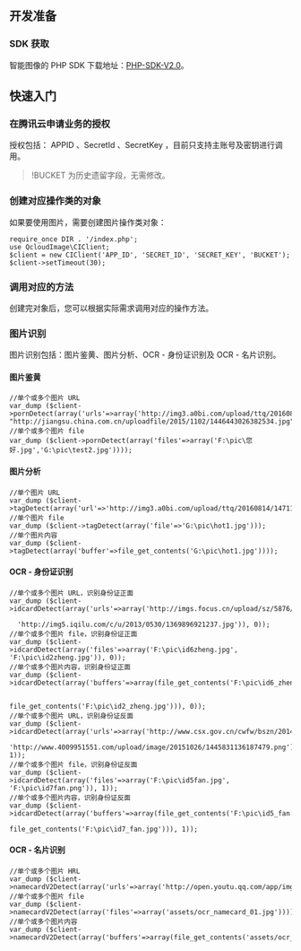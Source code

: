 
## 开发准备
### SDK 获取
智能图像的 PHP SDK 下载地址：[PHP-SDK-V2.0](https://github.com/tencentyun/image-php-sdk-v2.0)。
## 快速入门

### 在腾讯云申请业务的授权
授权包括： APPID 、SecretId 、SecretKey ，目前只支持主账号及密钥进行调用。
>!BUCKET 为历史遗留字段，无需修改。

### 创建对应操作类的对象
如果要使用图片，需要创建图片操作类对象：
```
require_once DIR . '/index.php';
use QcloudImage\CIClient;
$client = new CIClient('APP_ID', 'SECRET_ID', 'SECRET_KEY', 'BUCKET');
$client->setTimeout(30);
```
### 调用对应的方法
创建完对象后，您可以根据实际需求调用对应的操作方法。
### 图片识别
图片识别包括：图片鉴黄、图片分析、OCR - 身份证识别及 OCR - 名片识别。
#### 图片鉴黄
```
//单个或多个图片 URL
var_dump ($client->pornDetect(array('urls'=>array('http://img3.a0bi.com/upload/ttq/20160814/1471155260063.png',
"http://jiangsu.china.com.cn/uploadfile/2015/1102/1446443026382534.jpg"))));
//单个或多个图片 file
var_dump ($client->pornDetect(array('files'=>array('F:\pic\您好.jpg','G:\pic\test2.jpg'))));
```
#### 图片分析
```
//单个图片 URL
var_dump ($client->tagDetect(array('url'=>'http://img3.a0bi.com/upload/ttq/20160814/1471155260063.png')));
//单个图片 file
var_dump ($client->tagDetect(array('file'=>'G:\pic\hot1.jpg')));
//单个图片内容
var_dump ($client->tagDetect(array('buffer'=>file_get_contents('G:\pic\hot1.jpg'))));
```
#### OCR - 身份证识别
```
//单个或多个图片 URL，识别身份证正面
var_dump ($client->idcardDetect(array('urls'=>array('http://imgs.focus.cn/upload/sz/5876/a_58758051.jpg',                                       								        'http://img5.iqilu.com/c/u/2013/0530/1369896921237.jpg')), 0));
//单个或多个图片 file，识别身份证正面
var_dump ($client->idcardDetect(array('files'=>array('F:\pic\id6zheng.jpg', 'F:\pic\id2zheng.jpg')), 0));
//单个或多个图片内容，识别身份证正面
var_dump ($client->idcardDetect(array('buffers'=>array(file_get_contents('F:\pic\id6_zheng.jpg'),                                                                
												    file_get_contents('F:\pic\id2_zheng.jpg'))), 0));
//单个或多个图片 URL，识别身份证反面
var_dump ($client->idcardDetect(array('urls'=>array('http://www.csx.gov.cn/cwfw/bszn/201403/W020121030349825312574.jpg',
                                                    'http://www.4009951551.com/upload/image/20151026/1445831136187479.png')), 1));
//单个或多个图片 file，识别身份证反面
var_dump ($client->idcardDetect(array('files'=>array('F:\pic\id5fan.jpg', 'F:\pic\id7fan.png')), 1));
//单个或多个图片内容，识别身份证反面
var_dump ($client->idcardDetect(array('buffers'=>array(file_get_contents('F:\pic\id5_fan.jpg'),
                                                       file_get_contents('F:\pic\id7_fan.jpg'))), 1));
```
#### OCR - 名片识别  
```
//单个或多个图片 HRL
var_dump ($client->namecardV2Detect(array('urls'=>array('http://open.youtu.qq.com/app/img/experience/char_general/ocr_namecard_01.jpg'))));
//单个或多个图片 file
var_dump ($client->namecardV2Detect(array('files'=>array('assets/ocr_namecard_01.jpg'))));
//单个或多个图片内容
var_dump ($client->namecardV2Detect(array('buffers'=>array(file_get_contents('assets/ocr_namecard_01.jpg')))));
```
